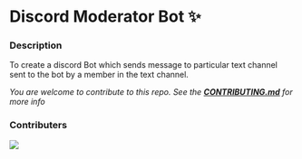 # Discord Moderator Bot ✨

### Description
To create a discord Bot which sends message to particular text channel sent to the bot by a member in the text channel.

*You are welcome to contribute to this repo. See the [**CONTRIBUTING.md**](./CONTRIBUTING.md) for more info*

### Contributers
<a href="https://github.com/pattarai/discord-moderator-bot/graphs/contributors">
  <img src="https://contrib.rocks/image?repo=pattarai/discord-moderator-bot" />
</a>


